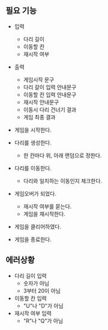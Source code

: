 ## 필요 기능
- 입력
  - 다리 길이
  - 이동할 칸
  - 재시작 여부

- 출력
  - 게임시작 문구
  - 다리 갈이 입력 안내문구
  - 이동할 칸 입력 안내문구
  - 재시작 안내문구
  - 이동시 다리 건너기 결과
  - 게임 최종 결과
  
- 게임을 시작한다.
- 다리를 생성한다.
  - 한 칸마다 위, 아래 랜덤으로 정한다.
- 다리를 이동한다.
  - 다리와 일치하는 이동인지 체크한다.
- 게임오버가 되었다.
  - 재시작 여부를 묻는다.
  - 게임을 재시작한다.
- 게임을 클리어하였다.
- 게임을 종료한다.
    
## 에러상황
- 다리 길이 입력
  - 숫자가 아님
  - 3부터 20이 아님
- 이동할 칸 입력
  - "U"나 "D"가 아님
- 재시작 여부 입력
  - "R"나 "Q"가 아님